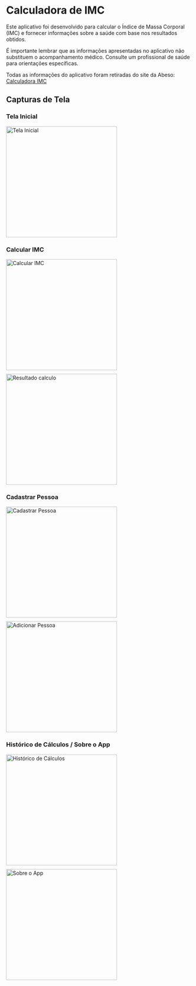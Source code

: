 # Calculadora de IMC

Este aplicativo foi desenvolvido para calcular o Índice de Massa Corporal (IMC) e fornecer informações sobre a saúde com base nos resultados obtidos. 

É importante lembrar que as informações apresentadas no aplicativo não substituem o acompanhamento médico. Consulte um profissional de saúde para orientações específicas.

Todas as informações do aplicativo foram retiradas do site da Abeso: [Calculadora IMC](https://abeso.org.br/obesidade-e-sindrome-metabolica/calculadora-imc/)

## Capturas de Tela

### Tela Inicial
<img src="assets/imgs/home.jpeg" alt="Tela Inicial" width="300"/>

### Calcular IMC
<div style="display: flex; flex-wrap: wrap; gap: 10px;">
  <img src="assets/imgs/calculo.jpeg" alt="Calcular IMC" width="300"/>
  <img src="assets/imgs/resultado.jpeg" alt="Resultado calculo" width="300"/>
</div>

### Cadastrar Pessoa
<div style="display: flex; flex-wrap: wrap; gap: 10px;">
  <img src="assets/imgs/listapessoas.jpeg" alt="Cadastrar Pessoa" width="300"/>
  <img src="assets/imgs/addpessoa.jpeg" alt="Adicionar Pessoa" width="300"/>
</div>


### Histórico de Cálculos / Sobre o App
<div style="display: flex; flex-wrap: wrap; gap: 10px;">
<img src="assets/imgs/Historico.jpeg" alt="Histórico de Cálculos" width="300"/>
<img src="assets/imgs/sobre.jpeg" alt="Sobre o App" width="300"/>


</div>
